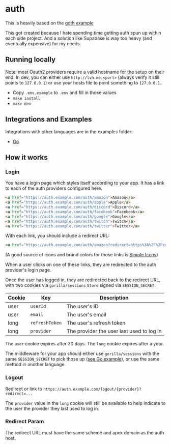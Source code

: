 # auth

This is heavily based on the [goth example](https://github.com/markbates/goth/blob/master/examples/main.go)

This got created because I hate spending time getting auth spun up within each 
side project. And a solution like Supabase is way too heavy (and eventually 
expensive) for my needs.

## Running locally

Note: most Oauth2 providers require a valid hostname for the setup on their end.
In dev, you can either use `http://lvh.me:<port>` (always verify it still points to
`127.0.0.1`) or use your hosts file to point something to `127.0.0.1`.

- Copy `.env.example` to `.env` and fill in those values
- `make install`
- `make dev`

## Integrations and Examples

Integrations with other languages are in the examples folder:

- [Go](/examples/go/)

## How it works

### Login

You have a login page which styles itself according to your app. It has a link
to each of the auth providers configured here.

```html
<a href="https://auth.example.com/auth/amazon">Amazon</a>
<a href="https://auth.example.com/auth/apple">Apple</a>
<a href="https://auth.example.com/auth/discord">Discord</a>
<a href="https://auth.example.com/auth/facebook">Facebook</a>
<a href="https://auth.example.com/auth/google">Google</a>
<a href="https://auth.example.com/auth/twitch">Twitch</a>
<a href="https://auth.example.com/auth/twitter">Twitter</a>
```

With each link, you should include a redirect URL:

```html
<a href="https://auth.example.com/auth/amazon?redirect=https%3A%2F%2Fexample.com%2Fuser%2Fprofile">Amazon</a>
```

(A good source of icons and brand colors for those links is [Simple Icons](https://simpleicons.org/))

When a user clicks on one of these links, they are redirected to the auth
provider's login page.

Once the user has logged in, they are redirected back to the redirect URL, with
two cookies via `gorilla/sessions` `Store` signed via `SESSION_SECRET`:

| Cookie | Key | Description |
| --- | --- | --- |
| user | `userId` | The user's ID |
| user | `email` | The user's email |
| long | `refreshToken` | The user's refresh token |
| long | `provider` | The provider the user last used to log in|

The `user` cookie expires after 30 days. The `long` cookie expires after a year.

The middleware for your app should either use `gorilla/sessions` with the same
`SESSION_SECRET` to pick those up ([see Go example](/examples/go)), or use the same method
in another language.

### Logout

Redirect or link to `https://auth.example.com/logout/{provider}?redirect=...`

The `provider` value in the `long` cookie will still be available to help indicate
to the user the provider they last used to log in.

### Redirect Param

The redirect URL must have the same scheme and apex domain as the auth host.
